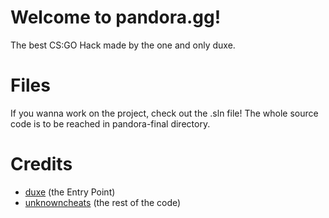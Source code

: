 # Welcome to pandora.gg!

The best CS:GO Hack made by the one and only duxe.


# Files
If you wanna work on the project, check out the .sln file!
The whole source code is to be reached in pandora-final directory.

# Credits
 - [duxe](https://github.com/duxeyo) (the Entry Point)
 - [unknowncheats](https://unknowncheats.me) (the rest of the code)
